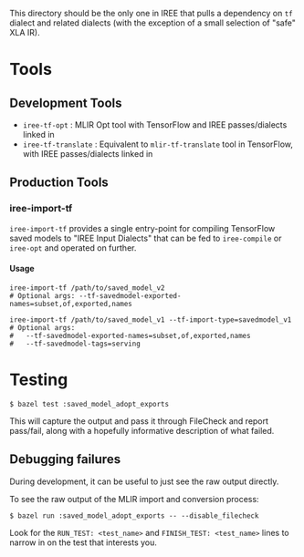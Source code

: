 This directory should be the only one in IREE that pulls a dependency on `tf`
dialect and related dialects (with the exception of a small selection of "safe"
XLA IR).

# Tools

## Development Tools

*   `iree-tf-opt` : MLIR Opt tool with TensorFlow and IREE passes/dialects
    linked in
*   `iree-tf-translate` : Equivalent to `mlir-tf-translate` tool in TensorFlow,
    with IREE passes/dialects linked in

## Production Tools

### iree-import-tf

`iree-import-tf` provides a single entry-point for compiling TensorFlow saved
models to "IREE Input Dialects" that can be fed to `iree-compile` or
`iree-opt` and operated on further.

#### Usage

```shell
iree-import-tf /path/to/saved_model_v2
# Optional args: --tf-savedmodel-exported-names=subset,of,exported,names

iree-import-tf /path/to/saved_model_v1 --tf-import-type=savedmodel_v1
# Optional args:
#   --tf-savedmodel-exported-names=subset,of,exported,names
#   --tf-savedmodel-tags=serving
```

# Testing

```shell
$ bazel test :saved_model_adopt_exports
```

This will capture the output and pass it through FileCheck and report pass/fail,
along with a hopefully informative description of what failed.

## Debugging failures

During development, it can be useful to just see the raw output directly.

To see the raw output of the MLIR import and conversion process:

```shell
$ bazel run :saved_model_adopt_exports -- --disable_filecheck
```

Look for the `RUN_TEST: <test_name>` and `FINISH_TEST: <test_name>` lines to
narrow in on the test that interests you.
